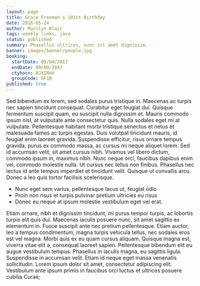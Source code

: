 ```yaml
---
layout: page
title: Grace Freeman's 101st Birthday
date: 2016-05-24
author: Marilyn Blair
tags: weekly links, java
status: published
summary: Phasellus ultrices, nunc sit amet dignissim.
banner: images/banner/people.jpg
booking:
  startDate: 09/04/2017
  endDate: 09/09/2017
  ctyhocn: BJXIRHX
  groupCode: GF1B
published: true
---
```

Sed bibendum ex lorem, sed sodales purus tristique in. Maecenas ac turpis nec sapien tincidunt consequat. Curabitur eget feugiat dui. Quisque fermentum suscipit quam, eu suscipit nulla dignissim et. Mauris commodo ipsum nisl, at vulputate ante consectetur quis. Nulla sodales eget mi at vulputate. Pellentesque habitant morbi tristique senectus et netus et malesuada fames ac turpis egestas. Duis volutpat tincidunt mauris, id feugiat enim laoreet gravida. Suspendisse efficitur, risus ornare tempus gravida, purus ex commodo massa, ac cursus mi neque aliquet lorem. Sed id accumsan velit, sit amet cursus nibh. Vivamus vel libero dictum, commodo ipsum in, maximus nibh. Nunc neque orci, faucibus dapibus enim vel, commodo molestie nulla. Ut cursus nec tellus non finibus. Phasellus nec lectus id ante tempus imperdiet et tincidunt velit. Quisque ut convallis arcu. Donec a leo quis tortor facilisis scelerisque.

* Nunc eget sem varius, pellentesque lacus ut, feugiat odio
* Proin non risus et turpis pulvinar pretium ultricies eu risus
* Donec eu neque at ipsum molestie vestibulum eget vel erat.

Etiam ornare, nibh et dignissim tincidunt, mi purus tempor turpis, ac lobortis turpis elit quis dui. Maecenas iaculis posuere nunc, sit amet sagittis ex elementum in. Fusce suscipit ante nec pretium pellentesque. Etiam auctor, leo a tempus condimentum, magna turpis vehicula tellus, nec sodales eros est vel magna. Morbi quis ex eu quam cursus aliquam. Quisque magna est, viverra vitae elit a, consequat laoreet sapien. Pellentesque bibendum elit eu augue vestibulum tempus. Phasellus in iaculis magna, eu sagittis ligula. Suspendisse in accumsan velit. Etiam id neque eget massa venenatis sollicitudin. Lorem ipsum dolor sit amet, consectetur adipiscing elit. Vestibulum ante ipsum primis in faucibus orci luctus et ultrices posuere cubilia Curae;
